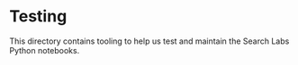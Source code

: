 # Testing

This directory contains tooling to help us test and maintain the Search Labs
Python notebooks.
